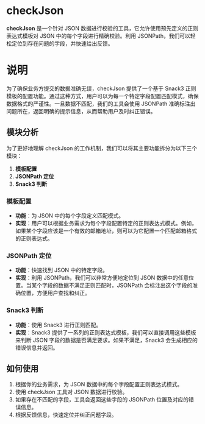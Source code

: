 # checkJson
**checkJson** 是一个针对 JSON 数据进行校验的工具，它允许使用预先定义的正则表达式模板对 JSON 中的每个字段进行精确校验。利用 JSONPath，我们可以轻松定位到存在问题的字段，并快速给出反馈。

# 说明
为了确保业务方提交的数据准确无误，checkJson 提供了一个基于 Snack3 正则模板的配置功能。通过这种方式，用户可以为每一个特定字段配置匹配模式，确保数据格式的严谨性。一旦数据不匹配，我们的工具会使用 JSONPath 准确标注出问题所在，返回明确的提示信息，从而帮助用户及时纠正错误。

## 模块分析
为了更好地理解 checkJson 的工作机制，我们可以将其主要功能拆分为以下三个模块：

1. **模板配置**
2. **JSONPath 定位**
3. **Snack3 判断**

### 模板配置
- **功能**：为 JSON 中的每个字段定义匹配模式。
- **实现**：用户可以根据业务需求为每个字段配置特定的正则表达式模式。例如，如果某个字段应该是一个有效的邮箱地址，则可以为它配置一个匹配邮箱格式的正则表达式。

### JSONPath 定位
- **功能**：快速找到 JSON 中的特定字段。
- **实现**：利用 JSONPath，我们可以非常方便地定位到 JSON 数据中的任意位置。当某个字段的数据不满足正则匹配时，JSONPath 会标注出这个字段的准确位置，方便用户查找和纠正。

### Snack3 判断
- **功能**：使用 Snack3 进行正则匹配。
- **实现**：Snack3 提供了一系列的正则表达式模板，我们可以直接调用这些模板来判断 JSON 字段的数据是否满足要求。如果不满足，Snack3 会生成相应的错误信息并返回。

## 如何使用
1. 根据你的业务需求，为 JSON 数据中的每个字段配置正则表达式模式。
2. 使用 checkJson 工具对 JSON 数据进行校验。
3. 如果存在不匹配的字段，工具会返回这些字段的 JSONPath 位置及对应的错误信息。
4. 根据反馈信息，快速定位并纠正问题字段。
